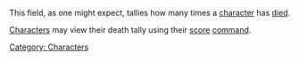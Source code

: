 This field, as one might expect, tallies how many times a
[character](:Category:_Characters "wikilink") has
[died](Death "wikilink").

[Characters](:Category:_Characters "wikilink") may view their death
tally using their [score](Score "wikilink")
[command](:Category:_Commands "wikilink").

[Category: Characters](Category:_Characters "wikilink")
